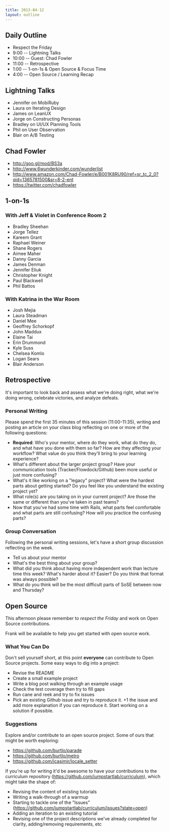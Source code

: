 ```yaml
---
title: 2013-04-12
layout: outline
---
```


## Daily Outline

* Respect the Friday
* 9:00 -- Lightning Talks
* 10:00 -- Guest: Chad Fowler
* 11:00 -- Retrospective
* 1:00 -- 1-on-1s & Open Source & Focus Time
* 4:00 -- Open Source / Learning Recap

## Lightning Talks

* Jennifer on MobiRuby
* Laura on Iterating Design
* James on LeanUX
* Jorge on Constructing Personas
* Bradley on UI/UX Planning Tools
* Phil on User Observation
* Blair on A/B Testing

## Chad Fowler

* http://goo.gl/mod/BS3a
* http://www.6wunderkinder.com/wunderlist
* http://www.amazon.com/Chad-Fowler/e/B001K8RU90/ref=sr_tc_2_0?qid=1365781500&sr=8-2-ent
* https://twitter.com/chadfowler

## 1-on-1s

### With Jeff & Violet in Conference Room 2

* Bradley Sheehan
* Jorge Tellez
* Kareem Grant
* Raphael Weiner
* Shane Rogers
* Aimee Maher
* Danny Garcia
* James Denman
* Jennifer Eliuk
* Christopher Knight
* Paul Blackwell
* Phil Battos

### With Katrina in the War Room

* Josh Mejia
* Laura Steadman
* Daniel Mee
* Geoffrey Schorkopf
* John Maddux
* Elaine Tai
* Erin Drummond
* Kyle Suss
* Chelsea Komlo
* Logan Sears
* Blair Anderson

## Retrospective

It's important to look back and assess what we're doing right, what we're doing wrong, celebrate victories, and analyze defeats.

### Personal Writing

Please spend the first 35 minutes of this session (11:00-11:35), writing and posting an article on your class blog reflecting on one or more of the following questions:

* **Required**: Who's your mentor, where do they work, what do they do, and what have you done with them so far? How are they affecting your workflow? What value do you think they'll bring to your learning experience?
* What's different about the larger project group? Have your communication tools (Tracker/Flowdock/Github) been more useful or just more confusing?
* What's it like working on a "legacy" project? What were the hardest parts about getting started? Do you feel like you understand the existing project yet?
* What role(s) are you taking on in your current project? Are those the same or different than you've taken in past teams?
* Now that you've had some time with Rails, what parts feel comfortable and what parts are still confusing? How will you practice the confusing parts?

### Group Conversation

Following the personal writing sessions, let's have a short group discussion reflecting on the week.

* Tell us about your mentor
* What's the best thing about your group?
* What did you think about having more independent work than lecture time this week? What's harder about it? Easier? Do you think that format was always possible?
* What do you think will be the most difficult parts of SoSE between now and Thursday?

## Open Source

This afternoon please remember to _respect the Friday_ and work on Open Source contributions.

Frank will be available to help you get started with open source work.

### What You Can Do

Don't sell yourself short, at this point **everyone** can contribute to Open Source projects. Some easy ways to dig into a project:

* Revise the README
* Create a small example project
* Write a blog post walking through an example usage
* Check the test coverage then try to fill gaps
* Run cane and reek and try to fix issues
* Pick an existing Github issue and try to reproduce it. +1 the issue and add more explanation if you can reproduce it. Start working on a solution if possible.

### Suggestions

Explore and/or contribute to an open source project. Some of ours that might be worth exploring:

* https://github.com/burtlo/parade
* https://github.com/burtlo/metro
* https://github.com/jcasimir/locale_setter

If you're up for writing it'd be awesome to have your contributions to the curriculum repository (https://github.com/jumpstartlab/curriculum), which might take the shape of:

* Revising the content of existing tutorials
* Writing a walk-through of a warmup
* Starting to tackle one of the "Issues" (https://github.com/jumpstartlab/curriculum/issues?state=open)
* Adding an iteration to an existing tutorial
* Revising one of the project descriptions we've already completed for clarity, adding/removing requirements, etc
